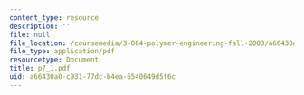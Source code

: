```yaml
---
content_type: resource
description: ''
file: null
file_location: /coursemedia/3-064-polymer-engineering-fall-2003/a66430a0c93177dcb4ea6540649d5f6c_p7_1.pdf
file_type: application/pdf
resourcetype: Document
title: p7_1.pdf
uid: a66430a0-c931-77dc-b4ea-6540649d5f6c
---
```

